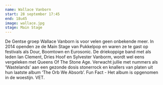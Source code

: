 ```yaml
---
name: Wallace Vanborn
start: 28 september 17:45
end: 18u45
image: wallace.jpg
stage: Main Stage
---
```

De Gentse groep Wallace Vanborn is voor velen geen onbekende meer. In 2014 openden ze de Main Stage van Pukkelpop en waren ze te gast op festivals als Dour, Boomtown en Eurosonic. De driekoppige band met als leden Ian Clement, Dries Hoof en Sylvester Vanborm, wordt wel eens vergeleken met Queens Of The Stone Age. Verwacht jullie met nummers als ‘Wastelands’ aan een gezonde dosis stonerrock en knallers van platen uit hun laatste album ‘The Orb We Absorb’. Fun Fact - Het album is opgenomen in de woestijn. VET.
